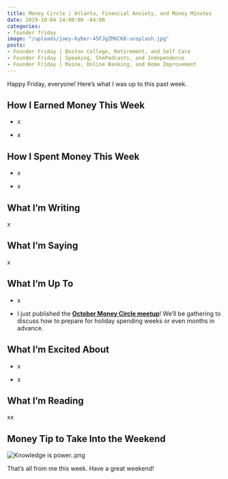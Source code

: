 ```yaml
---
title: Money Circle | Atlanta, Financial Anxiety, and Money Minutes
date: 2019-10-04 14:00:00 -04:00
categories:
- founder friday
image: "/uploads/joey-kyber-45FJgZMXCK8-unsplash.jpg"
posts:
- Founder Friday | Boston College, Retirement, and Self Care
- Founder Friday | Speaking, ShePodcasts, and Independence
- Founder Friday | Maine, Online Banking, and Home Improvement
---
```


Happy Friday, everyone! Here’s what I was up to this past week.

## **How I Earned Money This Week**

* x

* x

## **How I Spent Money This Week**

* x

* x

## **What I’m Writing**

x

## **What I’m Saying**

x

## **What I’m Up To**

* x

* I just published the **[October Money Circle meetup](https://www.eventbrite.com/e/money-circle-preparing-for-holiday-spending-tickets-72080062407)**! We’ll be gathering to discuss how to prepare for holiday spending weeks or even months in advance.

## **What I’m Excited About**

* x

* x

## **What I’m Reading**

xx

## **Money Tip to Take Into the Weekend**

![Knowledge is power..png](/uploads/Knowledge%20is%20power..png)

That’s all from me this week. Have a great weekend!